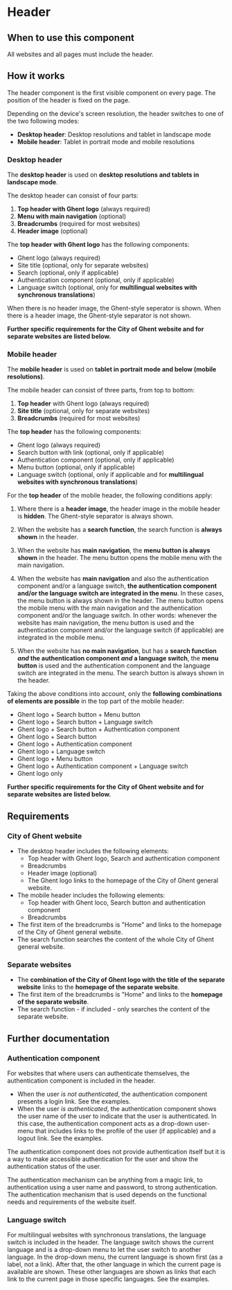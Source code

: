 # Header

## When to use this component

All websites and all pages must include the header.

## How it works

The header component is the first visible component on every page. The position of the header is fixed on the page.

Depending on the device's screen resolution, the header switches to one of the two following modes:

* **Desktop header**: Desktop resolutions and tablet in landscape mode
* **Mobile header**: Tablet in portrait mode and mobile resolutions

### Desktop header

The **desktop header** is used on **desktop resolutions and tablets in landscape mode**.

The desktop header can consist of four parts:

1. **Top header with Ghent logo** (always required)
2. **Menu with main navigation** (optional)
3. **Breadcrumbs** (required for most websites)
4. **Header image** (optional)

The **top header with Ghent logo** has the following components:

* Ghent logo (always required)
* Site title (optional, only for separate websites)
* Search (optional, only if applicable)
* Authentication component (optional, only if applicable)
* Language switch (optional, only for **multilingual websites with synchronous translations**)

When there is no header image, the Ghent-style seperator is shown. When there is a header image, the Ghent-style separator is not shown.

**Further specific requirements for the City of Ghent website and for separate websites are listed below.**

### Mobile header

The **mobile header** is used on **tablet in portrait mode and below (mobile resolutions)**.

The mobile header can consist of three parts, from top to bottom:

1. **Top header** with Ghent logo (always required)
2. **Site title** (optional, only for separate websites)
3. **Breadcrumbs** (required for most websites)

The **top header** has the following components:

* Ghent logo (always required)
* Search button with link (optional, only if applicable)
* Authentication component (optional, only if applicable)
* Menu button (optional, only if applicable)
* Language switch (optional, only if applicable and for **multilingual websites with synchronous translations**)

For the **top header** of the mobile header, the following conditions apply:

1. Where there is a **header image**, the header image in the mobile header is **hidden**. The Ghent-style separator is always shown.

2. When the website has a **search function**, the search function is **always shown** in the header.

3. When the website has **main navigation**, the **menu button is always shown** in the header. The menu button opens the mobile menu with the main navigation.

4. When the website has **main navigation** and also the authentication component and/or a language switch, **the authentication component and/or the language switch are integrated in the menu**. In these cases, the menu button is always shown in the header. The menu button opens the mobile menu with the main navigation and the authentication component and/or the language switch. In other words: whenever the website has main navigation, the menu button is used and the authentication component and/or the language switch (if applicable) are integrated in the mobile menu.

5. When the website has **no main navigation**, but has a **search function *and* the authentication component *and* a language switch**, the **menu button** is used and the authentication component and the language switch are integrated in the menu. The search button is always shown in the header.

Taking the above conditions into account, only the **following combinations of elements are possible** in the top part of the mobile header:

* Ghent logo + Search button + Menu button
* Ghent logo + Search button + Language switch
* Ghent logo + Search button + Authentication component
* Ghent logo + Search button
* Ghent logo + Authentication component
* Ghent logo + Language switch
* Ghent logo + Menu button
* Ghent logo + Authentication component + Language switch
* Ghent logo only

**Further specific requirements for the City of Ghent website and for separate websites are listed below.**

## Requirements

### City of Ghent website

* The desktop header includes the following elements:
    * Top header with Ghent logo, Search and authentication component
    * Breadcrumbs
    * Header image (optional)
    * The Ghent logo links to the homepage of the City of Ghent general website.
* The mobile header includes the following elements:
    * Top header with Ghent loco, Search button and authentication component
    * Breadcrumbs
* The first item of the breadcrumbs is "Home" and links to the homepage of the City of Ghent general website.
* The search function searches the content of the whole City of Ghent general website.

### Separate websites

* The **combination of the City of Ghent logo with the title of the separate website** links to the **homepage of the separate website**.
* The first item of the breadcrumbs is "Home" and links to the **homepage of the separate website**.
* The search function - if included - only searches the content of the separate website.

## Further documentation

### Authentication component

For websites that where users can authenticate themselves, the authentication component is included in the header.

* When the user *is not authenticated*, the authentication component presents a login link. See the examples.
* When the user *is authenticated*, the authentication component shows the user name of the user to indicate that the user is authenticated. In this case, the authentication component acts as a drop-down user-menu that includes links to the profile of the user (if applicable) and a logout link. See the examples.

The authentication component does not provide authentication itself but it is a way to make accessible authentication for the user and show the authentication status of the user.

The authentication mechanism can be anything from a magic link, to authentication using a user name and password, to strong authentication. The authentication mechanism that is used depends on the functional needs and requirements of the website itself.

### Language switch

For multilingual websites with synchronous translations, the language switch is included in the header. The language switch shows the current language and is a drop-down menu to let the user switch to another language. In the drop-down menu, the current language is shown first (as a label, not a link). After that, the other language in which the current page is available are shown. These other languages are shown as links that each link to the current page in those specific languages. See the examples.